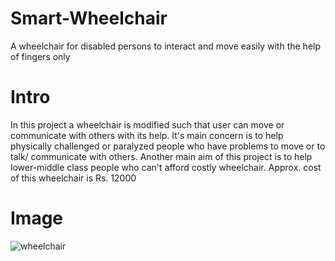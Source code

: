 # Smart-Wheelchair
A wheelchair for disabled persons to interact and move easily with the help of fingers only

# Intro
In this project a wheelchair is modified such that user can move or communicate with others with its help. It's main concern is to help physically challenged or paralyzed people who have problems to move or to talk/ communicate with others. Another main aim of this project is to help lower-middle class people who can't afford costly wheelchair. Approx. cost of this wheelchair is Rs. 12000

# Image
![wheelchair](https://user-images.githubusercontent.com/33876789/40324635-b91f63ee-5d56-11e8-8295-1e577893a96c.png)

